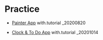# Practice

-   [Painter App](https://inchob.github.io/Practice/Painter-app) with.tutorial \_20200820

-   [Clock & To Do App](https://inchob.github.io/Practice/ClockToDo-app/) with.tutorial \_20201014
